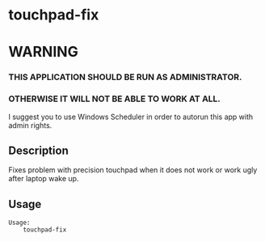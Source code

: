 # touchpad-fix

# WARNING
### THIS APPLICATION SHOULD BE RUN AS ADMINISTRATOR.
### OTHERWISE IT WILL NOT BE ABLE TO WORK AT ALL.

I suggest you to use Windows Scheduler in order to autorun this app with admin rights.

## Description

Fixes problem with precision touchpad when it does not work or work ugly after laptop wake up.

## Usage
```
Usage:
    touchpad-fix
```

